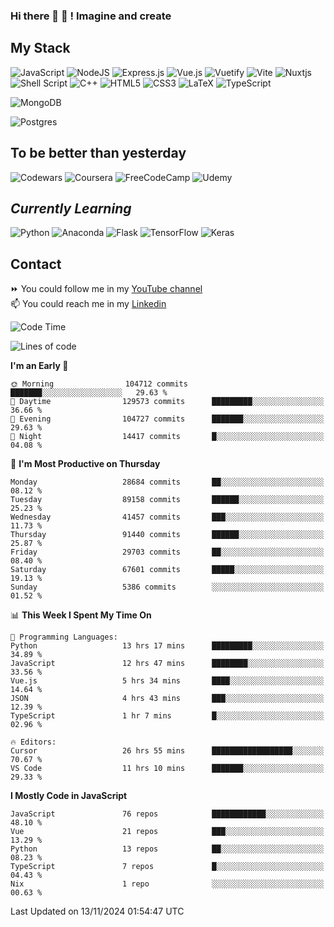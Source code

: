 ### Hi there 👋 🤖 ! Imagine and create

## My Stack
![JavaScript](https://img.shields.io/badge/javascript-%23323330.svg?style=for-the-badge&logo=javascript&logoColor=%23F7DF1E) ![NodeJS](https://img.shields.io/badge/node.js-6DA55F?style=for-the-badge&logo=node.js&logoColor=white) <img alt="Express.js" src="https://img.shields.io/badge/express.js%20-%23404d59.svg?&style=for-the-badge"/> ![Vue.js](https://img.shields.io/badge/vuejs-%2335495e.svg?style=for-the-badge&logo=vuedotjs&logoColor=%234FC08D) ![Vuetify](https://img.shields.io/badge/Vuetify-1867C0?style=for-the-badge&logo=vuetify&logoColor=AEDDFF) ![Vite](https://img.shields.io/badge/vite-%23646CFF.svg?style=for-the-badge&logo=vite&logoColor=white) ![Nuxtjs](https://img.shields.io/badge/Nuxt-002E3B?style=for-the-badge&logo=nuxtdotjs&logoColor=#00DC82) ![Shell Script](https://img.shields.io/badge/shell_script-%23121011.svg?style=for-the-badge&logo=gnu-bash&logoColor=white) ![C++](https://img.shields.io/badge/c++-%2300599C.svg?style=for-the-badge&logo=c%2B%2B&logoColor=white) ![HTML5](https://img.shields.io/badge/html5-%23E34F26.svg?style=for-the-badge&logo=html5&logoColor=white) ![CSS3](https://img.shields.io/badge/css3-%231572B6.svg?style=for-the-badge&logo=css3&logoColor=white) ![LaTeX](https://img.shields.io/badge/latex-%23008080.svg?style=for-the-badge&logo=latex&logoColor=white) ![TypeScript](https://img.shields.io/badge/typescript-%23007ACC.svg?style=for-the-badge&logo=typescript&logoColor=white)
<div>
  <img alt="MongoDB" src ="https://img.shields.io/badge/MongoDB-%234ea94b.svg?&style=for-the-badge&logo=mongodb&logoColor=white"/>
  
  ![Postgres](https://img.shields.io/badge/postgres-%23316192.svg?style=for-the-badge&logo=postgresql&logoColor=white)
</div>

## To be better than yesterday
![Codewars](https://img.shields.io/badge/Codewars-B1361E?style=for-the-badge&logo=codewars&logoColor=grey)
  ![Coursera](https://img.shields.io/badge/Coursera-%230056D2.svg?style=for-the-badge&logo=Coursera&logoColor=white)
  ![FreeCodeCamp](https://img.shields.io/badge/Freecodecamp-%23123.svg?&style=for-the-badge&logo=freecodecamp&logoColor=green)
  ![Udemy](https://img.shields.io/badge/Udemy-A435F0?style=for-the-badge&logo=Udemy&logoColor=white)

## *Currently Learning*
![Python](https://img.shields.io/badge/python-3670A0?style=for-the-badge&logo=python&logoColor=ffdd54) ![Anaconda](https://img.shields.io/badge/Anaconda-%2344A833.svg?style=for-the-badge&logo=anaconda&logoColor=white) 
![Flask](https://img.shields.io/badge/flask-%23000.svg?style=for-the-badge&logo=flask&logoColor=white) ![TensorFlow](https://img.shields.io/badge/TensorFlow-%23FF6F00.svg?style=for-the-badge&logo=TensorFlow&logoColor=white) ![Keras](https://img.shields.io/badge/Keras-%23D00000.svg?style=for-the-badge&logo=Keras&logoColor=white)

## Contact
⏩ You could follow me in my <a href="https://www.youtube.com/c/ViktorJimenezF" target="blank">YouTube channel</a>   <br>
📫 You could reach me in my <a href="https://www.linkedin.com/in/victorjuanjimenez/" target="blank">Linkedin</a>  

<!--START_SECTION:waka-->
![Code Time](http://img.shields.io/badge/Code%20Time-2%2C912%20hrs%201%20min-blue)

![Lines of code](https://img.shields.io/badge/From%20Hello%20World%20I%27ve%20Written-505.2%20million%20lines%20of%20code-blue)

**I'm an Early 🐤** 

```text
🌞 Morning                104712 commits      ███████░░░░░░░░░░░░░░░░░░   29.63 % 
🌆 Daytime                129573 commits      █████████░░░░░░░░░░░░░░░░   36.66 % 
🌃 Evening                104727 commits      ███████░░░░░░░░░░░░░░░░░░   29.63 % 
🌙 Night                  14417 commits       █░░░░░░░░░░░░░░░░░░░░░░░░   04.08 % 
```
📅 **I'm Most Productive on Thursday** 

```text
Monday                   28684 commits       ██░░░░░░░░░░░░░░░░░░░░░░░   08.12 % 
Tuesday                  89158 commits       ██████░░░░░░░░░░░░░░░░░░░   25.23 % 
Wednesday                41457 commits       ███░░░░░░░░░░░░░░░░░░░░░░   11.73 % 
Thursday                 91440 commits       ██████░░░░░░░░░░░░░░░░░░░   25.87 % 
Friday                   29703 commits       ██░░░░░░░░░░░░░░░░░░░░░░░   08.40 % 
Saturday                 67601 commits       █████░░░░░░░░░░░░░░░░░░░░   19.13 % 
Sunday                   5386 commits        ░░░░░░░░░░░░░░░░░░░░░░░░░   01.52 % 
```


📊 **This Week I Spent My Time On** 

```text
💬 Programming Languages: 
Python                   13 hrs 17 mins      █████████░░░░░░░░░░░░░░░░   34.89 % 
JavaScript               12 hrs 47 mins      ████████░░░░░░░░░░░░░░░░░   33.56 % 
Vue.js                   5 hrs 34 mins       ████░░░░░░░░░░░░░░░░░░░░░   14.64 % 
JSON                     4 hrs 43 mins       ███░░░░░░░░░░░░░░░░░░░░░░   12.39 % 
TypeScript               1 hr 7 mins         █░░░░░░░░░░░░░░░░░░░░░░░░   02.96 % 

🔥 Editors: 
Cursor                   26 hrs 55 mins      ██████████████████░░░░░░░   70.67 % 
VS Code                  11 hrs 10 mins      ███████░░░░░░░░░░░░░░░░░░   29.33 % 
```

**I Mostly Code in JavaScript** 

```text
JavaScript               76 repos            ████████████░░░░░░░░░░░░░   48.10 % 
Vue                      21 repos            ███░░░░░░░░░░░░░░░░░░░░░░   13.29 % 
Python                   13 repos            ██░░░░░░░░░░░░░░░░░░░░░░░   08.23 % 
TypeScript               7 repos             █░░░░░░░░░░░░░░░░░░░░░░░░   04.43 % 
Nix                      1 repo              ░░░░░░░░░░░░░░░░░░░░░░░░░   00.63 % 
```




 Last Updated on 13/11/2024 01:54:47 UTC
<!--END_SECTION:waka-->

<!--
**ViktorJJF/ViktorJJF** is a ✨ _special_ ✨ repository because its `README.md` (this file) appears on your GitHub profile.



Here are some ideas to get you started:

- 🔭 I’m currently working on ...
- 🌱 I’m currently learning ...
- 👯 I’m looking to collaborate on ...
- 🤔 I’m looking for help with ...
- 💬 Ask me about ...
- 📫 How to reach me: ...
- 😄 Pronouns: ...
- ⚡ Fun fact: ...
-->
